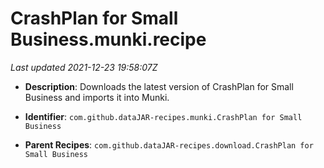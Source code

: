 # CrashPlan for Small Business.munki.recipe

_Last updated 2021-12-23 19:58:07Z_

- **Description**: Downloads the latest version of CrashPlan for Small Business and imports it into Munki.

- **Identifier**: `com.github.dataJAR-recipes.munki.CrashPlan for Small Business`

- **Parent Recipes**: `com.github.dataJAR-recipes.download.CrashPlan for Small Business`